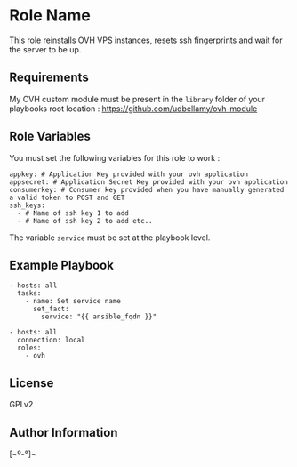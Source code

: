 Role Name
=========

This role reinstalls OVH VPS instances, resets ssh fingerprints and wait for the server to be up.

Requirements
------------

My OVH custom module must be present in the `library` folder of your playbooks root location : https://github.com/udbellamy/ovh-module

Role Variables
--------------

You must set the following variables for this role to work :

    appkey: # Application Key provided with your ovh application
    appsecret: # Application Secret Key provided with your ovh application
    consumerkey: # Consumer key provided when you have manually generated a valid token to POST and GET
    ssh_keys: 
      - # Name of ssh key 1 to add
      - # Name of ssh key 2 to add etc..

The variable `service` must be set at the playbook level.

Example Playbook
----------------

    - hosts: all
      tasks:
        - name: Set service name
          set_fact:
            service: "{{ ansible_fqdn }}"

    - hosts: all
      connection: local
      roles: 
        - ovh

License
-------

GPLv2

Author Information
------------------

[¬º-°]¬
